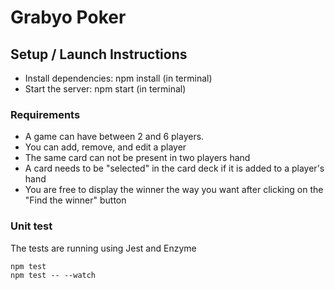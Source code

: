 # Grabyo Poker

## Setup / Launch Instructions

* Install dependencies: npm install (in terminal)
* Start the server: npm start (in terminal)

### Requirements

* A game can have between 2 and 6 players.
* You can add, remove, and edit a player
* The same card can not be present in two players hand
* A card needs to be "selected" in the card deck if it is added to a player's hand
* You are free to display the winner the way you want after clicking on the "Find the winner" button

### Unit test

The tests are running using Jest and Enzyme

```
npm test
npm test -- --watch
```
